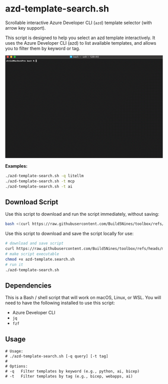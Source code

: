 # azd-template-search.sh

Scrollable interactive Azure Developer CLI (`azd`) template selector (with arrow key support).

This script is designed to help you select an azd template interactively.
It uses the Azure Developer CLI (azd) to list available templates, and allows you to filter them by keyword or tag.

![Screen recording of using azd-template-search.sh](assets/azd-template-search.gif)

**Examples:**

```bash
./azd-template-search.sh -q litellm
./azd-template-search.sh -t mcp
./azd-template-search.sh -t ai
```

## Download Script

Use this script to download and run the script immediately, without saving:

```bash
bash <(curl https://raw.githubusercontent.com/Build5Nines/toolbox/refs/heads/main/scripts/azd/bash/azd-template-search/azd-template-search.sh)
```

Use this script to download and save the script locally for use:

```bash
# download and save script
curl https://raw.githubusercontent.com/Build5Nines/toolbox/refs/heads/main/scripts/azd/bash/azd-template-search/azd-template-search.sh > azd-template.search.sh
# make script executable
chmod +x azd-template.search.sh
# run it
./azd-template-search.sh
```

## Dependencies

This is a Bash / shell script that will work on macOS, Linux, or WSL. You will need to have the following installed to use this script:

- Azure Developer CLI
- `jq`
- `fzf`

## Usage

```text
# Usage:
# ./azd-template-search.sh [-q query] [-t tag]
#
# Options:
# -q   Filter templates by keyword (e.g., python, ai, bicep)
# -t   Filter templates by tag (e.g., bicep, webapps, ai)
```
